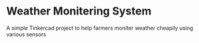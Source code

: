 # Weather Monitering System
A simple Tinkercad project to help farmers moniter weather cheapily using various sensors

